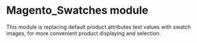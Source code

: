 # Magento_Swatches module

This module is replacing default product attributes text values with swatch images, for more convenient product displaying and selection.
